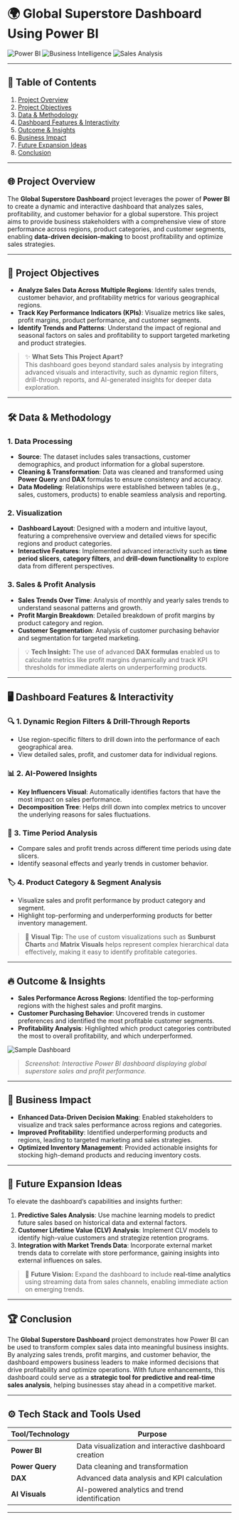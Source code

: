 # 🌍 Global Superstore Dashboard Using Power BI

![Power BI](https://img.shields.io/badge/Tool-Power%20BI-yellow?style=for-the-badge&logo=power-bi) ![Business Intelligence](https://img.shields.io/badge/Domain-Business%20Intelligence-blue?style=for-the-badge&logo=bar-chart) ![Sales Analysis](https://img.shields.io/badge/Focus-Sales%20Analysis-red?style=for-the-badge&logo=business)

---

## 🔗 **Table of Contents**

1. [Project Overview](#project-overview)
2. [Project Objectives](#project-objectives)
3. [Data & Methodology](#data--methodology)
4. [Dashboard Features & Interactivity](#dashboard-features--interactivity)
5. [Outcome & Insights](#outcome--insights)
6. [Business Impact](#business-impact)
7. [Future Expansion Ideas](#future-expansion-ideas)
8. [Conclusion](#conclusion)

---

## 🌐 **Project Overview**

The **Global Superstore Dashboard** project leverages the power of **Power BI** to create a dynamic and interactive dashboard that analyzes sales, profitability, and customer behavior for a global superstore. This project aims to provide business stakeholders with a comprehensive view of store performance across regions, product categories, and customer segments, enabling **data-driven decision-making** to boost profitability and optimize sales strategies.

---

## 🎯 **Project Objectives**

- **Analyze Sales Data Across Multiple Regions**: Identify sales trends, customer behavior, and profitability metrics for various geographical regions.
- **Track Key Performance Indicators (KPIs)**: Visualize metrics like sales, profit margins, product performance, and customer segments.
- **Identify Trends and Patterns**: Understand the impact of regional and seasonal factors on sales and profitability to support targeted marketing and product strategies.

> ✨ **What Sets This Project Apart?**  
> This dashboard goes beyond standard sales analysis by integrating advanced visuals and interactivity, such as dynamic region filters, drill-through reports, and AI-generated insights for deeper data exploration.

---

## 🛠️ **Data & Methodology**

### **1. Data Processing**
   - **Source**: The dataset includes sales transactions, customer demographics, and product information for a global superstore.
   - **Cleaning & Transformation**: Data was cleaned and transformed using **Power Query** and **DAX** formulas to ensure consistency and accuracy.
   - **Data Modeling**: Relationships were established between tables (e.g., sales, customers, products) to enable seamless analysis and reporting.

### **2. Visualization**
   - **Dashboard Layout**: Designed with a modern and intuitive layout, featuring a comprehensive overview and detailed views for specific regions and product categories.
   - **Interactive Features**: Implemented advanced interactivity such as **time period slicers**, **category filters**, and **drill-down functionality** to explore data from different perspectives.

### **3. Sales & Profit Analysis**
   - **Sales Trends Over Time**: Analysis of monthly and yearly sales trends to understand seasonal patterns and growth.
   - **Profit Margin Breakdown**: Detailed breakdown of profit margins by product category and region.
   - **Customer Segmentation**: Analysis of customer purchasing behavior and segmentation for targeted marketing.

> 💡 **Tech Insight:** The use of advanced **DAX formulas** enabled us to calculate metrics like profit margins dynamically and track KPI thresholds for immediate alerts on underperforming products.

---

## 🖥️ **Dashboard Features & Interactivity**

### 🔍 **1. Dynamic Region Filters & Drill-Through Reports**
   - Use region-specific filters to drill down into the performance of each geographical area.
   - View detailed sales, profit, and customer data for individual regions.

### 📊 **2. AI-Powered Insights**
   - **Key Influencers Visual**: Automatically identifies factors that have the most impact on sales performance.
   - **Decomposition Tree**: Helps drill down into complex metrics to uncover the underlying reasons for sales fluctuations.

### 📅 **3. Time Period Analysis**
   - Compare sales and profit trends across different time periods using date slicers.
   - Identify seasonal effects and yearly trends in customer behavior.

### 🏷️ **4. Product Category & Segment Analysis**
   - Visualize sales and profit performance by product category and segment.
   - Highlight top-performing and underperforming products for better inventory management.

> 🎨 **Visual Tip:** The use of custom visualizations such as **Sunburst Charts** and **Matrix Visuals** helps represent complex hierarchical data effectively, making it easy to identify profitable categories.

---

## 🔥 **Outcome & Insights**

- **Sales Performance Across Regions**: Identified the top-performing regions with the highest sales and profit margins.
- **Customer Purchasing Behavior**: Uncovered trends in customer preferences and identified the most profitable customer segments.
- **Profitability Analysis**: Highlighted which product categories contributed the most to overall profitability, and which underperformed.

![Sample Dashboard](path_to_dashboard_screenshot.png)
> _Screenshot: Interactive Power BI dashboard displaying global superstore sales and profit performance._

---

## 💼 **Business Impact**

- **Enhanced Data-Driven Decision Making**: Enabled stakeholders to visualize and track sales performance across regions and categories.
- **Improved Profitability**: Identified underperforming products and regions, leading to targeted marketing and sales strategies.
- **Optimized Inventory Management**: Provided actionable insights for stocking high-demand products and reducing inventory costs.

---

## 🔮 **Future Expansion Ideas**

To elevate the dashboard’s capabilities and insights further:

1. **Predictive Sales Analysis**: Use machine learning models to predict future sales based on historical data and external factors.
2. **Customer Lifetime Value (CLV) Analysis**: Implement CLV models to identify high-value customers and strategize retention programs.
3. **Integration with Market Trends Data**: Incorporate external market trends data to correlate with store performance, gaining insights into external influences on sales.

> 🧠 **Future Vision:** Expand the dashboard to include **real-time analytics** using streaming data from sales channels, enabling immediate action on emerging trends.

---

## 🏆 **Conclusion**

The **Global Superstore Dashboard** project demonstrates how Power BI can be used to transform complex sales data into meaningful business insights. By analyzing sales trends, profit margins, and customer behavior, the dashboard empowers business leaders to make informed decisions that drive profitability and optimize operations. With future enhancements, this dashboard could serve as a **strategic tool for predictive and real-time sales analysis**, helping businesses stay ahead in a competitive market.

---

## ⚙️ **Tech Stack and Tools Used**

| Tool/Technology | Purpose |
|-----------------|---------|
| **Power BI**    | Data visualization and interactive dashboard creation |
| **Power Query** | Data cleaning and transformation |
| **DAX**         | Advanced data analysis and KPI calculation |
| **AI Visuals**  | AI-powered analytics and trend identification |

---



